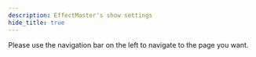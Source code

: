 ```yaml
---
description: EffectMaster's show settings
hide_title: true
---
```



<DocHeading
icon="tabler:adjustments"
title="Show Settings"
description="Settings you can adjust for each show to give it even more functionality.">
</DocHeading>

Please use the navigation bar on the left to navigate to the page you want.